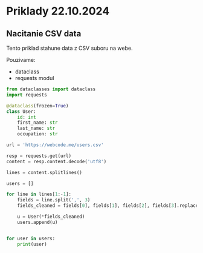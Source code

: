 # Priklady 22.10.2024

## Nacitanie CSV data

Tento priklad stahune data z CSV suboru na webe.  

Pouzivame:

- dataclass
- requests modul

```python
from dataclasses import dataclass
import requests

@dataclass(frozen=True)
class User:
    id: int
    first_name: str
    last_name: str
    occupation: str

url = 'https://webcode.me/users.csv'

resp = requests.get(url)
content = resp.content.decode('utf8')

lines = content.splitlines()

users = []

for line in lines[1:-1]:
    fields = line.split(',', 3)
    fields_cleaned = fields[0], fields[1], fields[2], fields[3].replace('"', '')

    u = User(*fields_cleaned)
    users.append(u)


for user in users:
    print(user)
```

